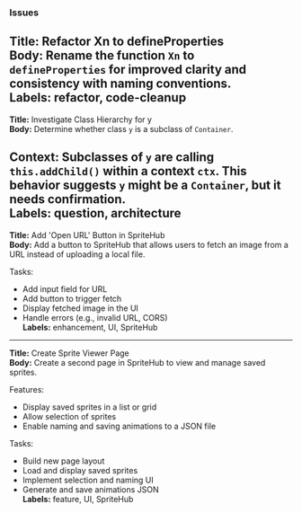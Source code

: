 ### Issues

**Title:** Refactor Xn to defineProperties  
**Body:** Rename the function `Xn` to `defineProperties` for improved clarity and consistency with naming conventions.  
**Labels:** refactor, code-cleanup  
---

**Title:** Investigate Class Hierarchy for y  
**Body:** Determine whether class `y` is a subclass of `Container`.

Context:
Subclasses of `y` are calling `this.addChild()` within a context `ctx`. This behavior suggests `y` might be a `Container`, but it needs confirmation.  
**Labels:** question, architecture  
---

**Title:** Add 'Open URL' Button in SpriteHub  
**Body:** Add a button to SpriteHub that allows users to fetch an image from a URL instead of uploading a local file.

Tasks:
- Add input field for URL
- Add button to trigger fetch
- Display fetched image in the UI
- Handle errors (e.g., invalid URL, CORS)  
**Labels:** enhancement, UI, SpriteHub  
---

**Title:** Create Sprite Viewer Page  
**Body:** Create a second page in SpriteHub to view and manage saved sprites.

Features:
- Display saved sprites in a list or grid
- Allow selection of sprites
- Enable naming and saving animations to a JSON file

Tasks:
- Build new page layout
- Load and display saved sprites
- Implement selection and naming UI
- Generate and save animations JSON  
**Labels:** feature, UI, SpriteHub  
